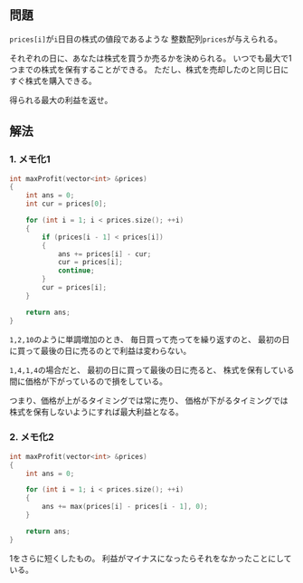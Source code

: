 ## 問題
`prices[i]`が`i`日目の株式の値段であるような
整数配列`prices`が与えられる。

それぞれの日に、あなたは株式を買うか売るかを決められる。
いつでも最大で1つまでの株式を保有することができる。
ただし、株式を売却したのと同じ日にすぐ株式を購入できる。

得られる最大の利益を返せ。

## 解法
### 1. メモ化1
```cpp
int maxProfit(vector<int> &prices)
{
	int ans = 0;
	int cur = prices[0];

	for (int i = 1; i < prices.size(); ++i)
	{
		if (prices[i - 1] < prices[i])
		{
			ans += prices[i] - cur;
			cur = prices[i];
			continue;
		}
		cur = prices[i];
	}

	return ans;
}
```
`1,2,10`のように単調増加のとき、
毎日買って売ってを繰り返すのと、
最初の日に買って最後の日に売るのとで利益は変わらない。

`1,4,1,4`の場合だと、
最初の日に買って最後の日に売ると、
株式を保有している間に価格が下がっているので損をしている。

つまり、価格が上がるタイミングでは常に売り、
価格が下がるタイミングでは株式を保有しないようにすれば最大利益となる。

### 2. メモ化2
```cpp
int maxProfit(vector<int> &prices)
{
	int ans = 0;

	for (int i = 1; i < prices.size(); ++i)
	{
		ans += max(prices[i] - prices[i - 1], 0);
	}

	return ans;
}
```
1をさらに短くしたもの。
利益がマイナスになったらそれをなかったことにしている。
